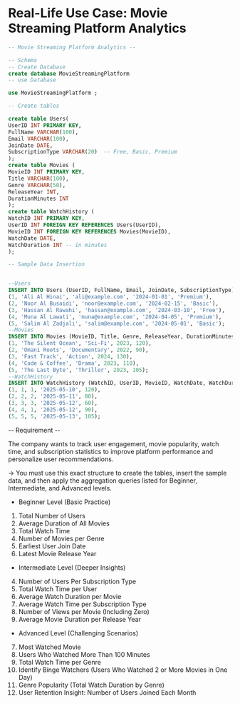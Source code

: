 ﻿# Real-Life Use Case: Movie Streaming Platform Analytics 
 ```sql
-- Movie Streaming Platform Analytics -- 

-- Schema
-- Create Database
create database MovieStreamingPlatform
-- use Database

use MovieStreamingPlatform ;

-- Create tables

create table Users(
UserID INT PRIMARY KEY,
FullName VARCHAR(100),
Email VARCHAR(100),
JoinDate DATE,
SubscriptionType VARCHAR(20)  -- Free, Basic, Premium
);
create table Movies (
MovieID INT PRIMARY KEY,
Title VARCHAR(100),
Genre VARCHAR(50),
ReleaseYear INT,
DurationMinutes INT
);
create table WatchHistory (
WatchID INT PRIMARY KEY,
UserID INT FOREIGN KEY REFERENCES Users(UserID),
MovieID INT FOREIGN KEY REFERENCES Movies(MovieID),
WatchDate DATE,
WatchDuration INT -- in minutes
);

-- Sample Data Insertion


--Users
INSERT INTO Users (UserID, FullName, Email, JoinDate, SubscriptionType) VALUES
(1, 'Ali Al Hinai', 'ali@example.com', '2024-01-01', 'Premium'),
(2, 'Noor Al Busaidi', 'noor@example.com', '2024-02-15', 'Basic'),
(3, 'Hassan Al Rawahi', 'hassan@example.com', '2024-03-10', 'Free'),
(4, 'Muna Al Lawati', 'muna@example.com', '2024-04-05', 'Premium'),
(5, 'Salim Al Zadjali', 'salim@example.com', '2024-05-01', 'Basic');
--Movies
INSERT INTO Movies (MovieID, Title, Genre, ReleaseYear, DurationMinutes) VALUES
(1, 'The Silent Ocean', 'Sci-Fi', 2023, 120),
(2, 'Omani Roots', 'Documentary', 2022, 90),
(3, 'Fast Track', 'Action', 2024, 130),
(4, 'Code & Coffee', 'Drama', 2023, 110),
(5, 'The Last Byte', 'Thriller', 2023, 105);
--WatchHistory
INSERT INTO WatchHistory (WatchID, UserID, MovieID, WatchDate, WatchDuration) VALUES
(1, 1, 1, '2025-05-10', 120),
(2, 2, 2, '2025-05-11', 80),
(3, 3, 3, '2025-05-12', 60),
(4, 4, 1, '2025-05-12', 90),
(5, 5, 5, '2025-05-13', 105);

 ```

-- Requirement -- 


The company wants to track user engagement, movie popularity, watch time, and 
subscription statistics to improve platform performance and personalize user 
recommendations. 

->  You must use this exact structure to create the tables, insert the sample 
data, and then apply the aggregation queries listed for Beginner, 
Intermediate, and Advanced levels. 
 
- Beginner Level (Basic Practice) 
1. Total Number of Users 
2. Average Duration of All Movies 
3. Total Watch Time 
4. Number of Movies per Genre 
5. Earliest User Join Date 
6. Latest Movie Release Year 
 

- Intermediate Level (Deeper Insights) 
4. Number of Users Per Subscription Type 
5. Total Watch Time per User 
6. Average Watch Duration per Movie 
7. Average Watch Time per Subscription Type 
8. Number of Views per Movie (Including Zero) 
9. Average Movie Duration per Release Year 
 

 
 
- Advanced Level (Challenging Scenarios) 
7. Most Watched Movie 
8. Users Who Watched More Than 100 Minutes 
9. Total Watch Time per Genre 
10. Identify Binge Watchers (Users Who Watched 2 or More Movies in One Day) 
11. Genre Popularity (Total Watch Duration by Genre) 
12. User Retention Insight: Number of Users Joined Each Month